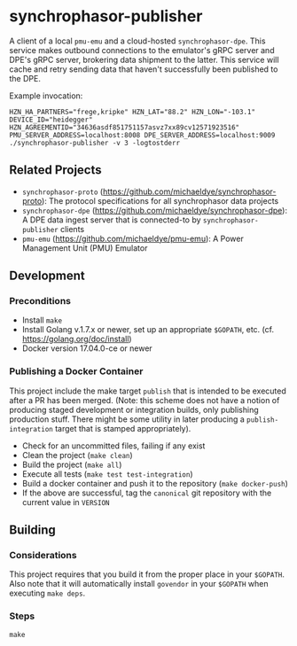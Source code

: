 # synchrophasor-publisher

A client of a local `pmu-emu` and a cloud-hosted `synchrophasor-dpe`. This service makes outbound connections to the emulator's gRPC server and DPE's gRPC server, brokering data shipment to the latter. This service will cache and retry sending data that haven't successfully been published to the DPE.

Example invocation:

    HZN_HA_PARTNERS="frege,kripke" HZN_LAT="88.2" HZN_LON="-103.1" DEVICE_ID="heidegger" HZN_AGREEMENTID="34636asdf851751157asvz7xx89cv12571923516" PMU_SERVER_ADDRESS=localhost:8008 DPE_SERVER_ADDRESS=localhost:9009 ./synchrophasor-publisher -v 3 -logtostderr

## Related Projects

 * `synchrophasor-proto` (https://github.com/michaeldye/synchrophasor-proto): The protocol specifications for all synchrophasor data projects
 * `synchrophasor-dpe` (https://github.com/michaeldye/synchrophasor-dpe): A DPE data ingest server that is connected-to by `synchrophasor-publisher` clients
 * `pmu-emu` (https://github.com/michaeldye/pmu-emu): A Power Management Unit (PMU) Emulator

## Development

### Preconditions

 * Install `make`
 * Install Golang v.1.7.x or newer, set up an appropriate `$GOPATH`, etc. (cf. https://golang.org/doc/install)
 * Docker version 17.04.0-ce or newer

### Publishing a Docker Container

This project include the make target `publish` that is intended to be executed after a PR has been merged. (Note: this scheme does not have a notion of producing staged development or integration builds, only publishing production stuff. There might be some utility in later producing a `publish-integration` target that is stamped appropriately).

  - Check for an uncommitted files, failing if any exist
  - Clean the project (`make clean`)
  - Build the project (`make all`)
  - Execute all tests (`make test test-integration`)
  - Build a docker container and push it to the repository (`make docker-push`)
  - If the above are successful, tag the `canonical` git repository with the current value in `VERSION`

## Building

### Considerations

This project requires that you build it from the proper place in your `$GOPATH`. Also note that it will automatically install `govendor` in your `$GOPATH` when executing `make deps`.

### Steps

    make

